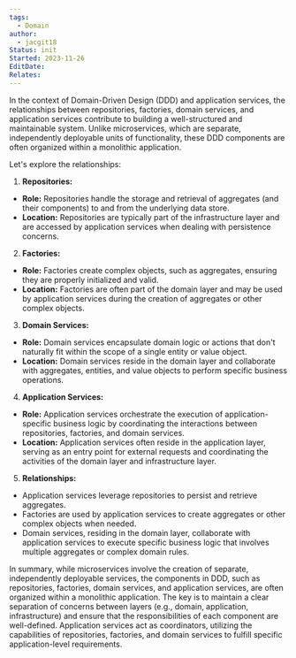 ```yaml
---
tags:
  - Domain
author:
  - jacgit18
Status: init
Started: 2023-11-26
EditDate: 
Relates:
---
```

In the context of Domain-Driven Design (DDD) and application services, the relationships between repositories, factories, domain services, and application services contribute to building a well-structured and maintainable system. Unlike microservices, which are separate, independently deployable units of functionality, these DDD components are often organized within a monolithic application.  
  
Let's explore the relationships:  
  
1. **Repositories:**  
- **Role:** Repositories handle the storage and retrieval of aggregates (and their components) to and from the underlying data store.  
- **Location:** Repositories are typically part of the infrastructure layer and are accessed by application services when dealing with persistence concerns.  
  
2. **Factories:**  
- **Role:** Factories create complex objects, such as aggregates, ensuring they are properly initialized and valid.  
- **Location:** Factories are often part of the domain layer and may be used by application services during the creation of aggregates or other complex objects.  
  
3. **Domain Services:**  
- **Role:** Domain services encapsulate domain logic or actions that don't naturally fit within the scope of a single entity or value object.  
- **Location:** Domain services reside in the domain layer and collaborate with aggregates, entities, and value objects to perform specific business operations.  
  
4. **Application Services:**  
- **Role:** Application services orchestrate the execution of application-specific business logic by coordinating the interactions between repositories, factories, and domain services.  
- **Location:** Application services often reside in the application layer, serving as an entry point for external requests and coordinating the activities of the domain layer and infrastructure layer.  
  
5. **Relationships:**  
- Application services leverage repositories to persist and retrieve aggregates.  
- Factories are used by application services to create aggregates or other complex objects when needed.  
- Domain services, residing in the domain layer, collaborate with application services to execute specific business logic that involves multiple aggregates or complex domain rules.  
  
In summary, while microservices involve the creation of separate, independently deployable services, the components in DDD, such as repositories, factories, domain services, and application services, are often organized within a monolithic application. The key is to maintain a clear separation of concerns between layers (e.g., domain, application, infrastructure) and ensure that the responsibilities of each component are well-defined. Application services act as coordinators, utilizing the capabilities of repositories, factories, and domain services to fulfill specific application-level requirements.